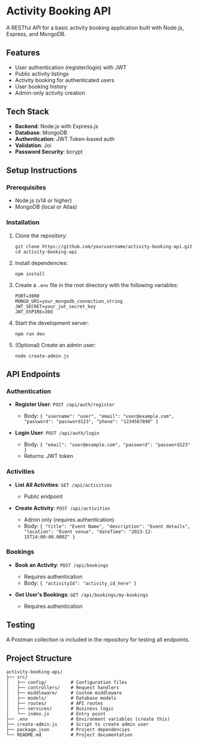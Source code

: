 # Activity Booking API

A RESTful API for a basic activity booking application built with Node.js, Express, and MongoDB.

## Features

- User authentication (register/login) with JWT
- Public activity listings
- Activity booking for authenticated users
- User booking history
- Admin-only activity creation

## Tech Stack

- **Backend**: Node.js with Express.js
- **Database**: MongoDB
- **Authentication**: JWT Token-based auth
- **Validation**: Joi
- **Password Security**: bcrypt

## Setup Instructions

### Prerequisites

- Node.js (v14 or higher)
- MongoDB (local or Atlas)

### Installation

1. Clone the repository:
   ```
   git clone https://github.com/yourusername/activity-booking-api.git
   cd activity-booking-api
   ```

2. Install dependencies:
   ```
   npm install
   ```

3. Create a `.env` file in the root directory with the following variables:
   ```
   PORT=3000
   MONGO_URI=your_mongodb_connection_string
   JWT_SECRET=your_jwt_secret_key
   JWT_EXPIRE=30d
   ```

4. Start the development server:
   ```
   npm run dev
   ```

5. (Optional) Create an admin user:
   ```
   node create-admin.js
   ```

## API Endpoints

### Authentication

- **Register User**: `POST /api/auth/register`
  - Body: `{ "username": "user", "email": "user@example.com", "password": "password123", "phone": "1234567890" }`

- **Login User**: `POST /api/auth/login`
  - Body: `{ "email": "user@example.com", "password": "password123" }`
  - Returns: JWT token

### Activities

- **List All Activities**: `GET /api/activities`
  - Public endpoint

- **Create Activity**: `POST /api/activities`
  - Admin only (requires authentication)
  - Body: `{ "title": "Event Name", "description": "Event details", "location": "Event venue", "dateTime": "2023-12-15T14:00:00.000Z" }`

### Bookings

- **Book an Activity**: `POST /api/bookings`
  - Requires authentication
  - Body: `{ "activityId": "activity_id_here" }`

- **Get User's Bookings**: `GET /api/bookings/my-bookings`
  - Requires authentication

## Testing

A Postman collection is included in the repository for testing all endpoints.

## Project Structure

```
activity-booking-api/
├── src/
│   ├── config/         # Configuration files
│   ├── controllers/    # Request handlers
│   ├── middleware/     # Custom middleware
│   ├── models/         # Database models
│   ├── routes/         # API routes
│   ├── services/       # Business logic
│   └── index.js        # Entry point
├── .env                # Environment variables (create this)
├── create-admin.js     # Script to create admin user
├── package.json        # Project dependencies
└── README.md           # Project documentation
```


